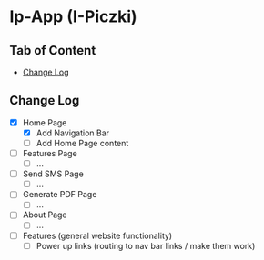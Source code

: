 # Ip-App (I-Piczki)

## Tab of Content

-   [Change Log](#change-log)

## Change Log

-   [x] Home Page
    -   [x] Add Navigation Bar
    -   [ ] Add Home Page content
-   [ ] Features Page
    -   [ ] ...
-   [ ] Send SMS Page
    -   [ ] ...
-   [ ] Generate PDF Page
    -   [ ] ...
-   [ ] About Page
    -   [ ] ...
-   [ ] Features (general website functionality)
    -   [ ] Power up links (routing to nav bar links / make them work)
